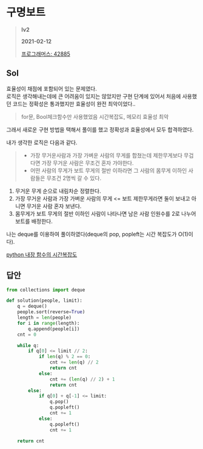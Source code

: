 # 구명보트
> **lv2**
>
> **2021-02-12**
>
> [프로그래머스: 42885](https://programmers.co.kr/learn/courses/30/lessons/42885)


## Sol

효율성이 채점에 포함되어 있는 문제였다.  
로직은 생각해내는데에 큰 어려움이 있지는 않았지만 구현 단계에 있어서 처음에 사용했던 코드는 정확성은 통과했지만 효율성이 완전 최악이었다..  
> for문, Bool체크함수만 사용했었음 시간복잡도, 메모리 효율성 최악


그래서 새로운 구현 방법을 택해서 풀이를 했고 정확성과 효율성에서 모두 합격하였다.  


내가 생각한 로직은 다음과 같다.  


> * 가장 무거운사람과 가장 가벼운 사람의 무게를 합쳤는데 제한무게보다 무겁다면 가장 무거운 사람은 무조건 혼자 가야한다.
> * 어떤 사람의 무게가 보트 무게의 절반 이하라면 그 사람의 몸무게 이하인 사람들은 무조건 2명씩 갈 수 있다.


1. 무거운 무게 순으로 내림차순 정렬한다.
2. 가장 무거운 사람과 가장 가벼운 사람의 무게 <= 보트 제한무게라면 둘이 보내고 아니면 무거운 사람 혼자 보낸다.
3. 몸무게가 보트 무게의 절반 이하인 사람이 나타나면 남은 사람 인원수를 2로 나누어 보트를 배정한다.


나는 deque를 이용하여 풀이하였다(deque의 pop, popleft는 시간 복잡도가 O(1)이다).


[python 내장 함수의 시간복잡도](https://daimhada.tistory.com/56)


## 답안  
```python
from collections import deque

def solution(people, limit):
    q = deque()
    people.sort(reverse=True)
    length = len(people)
    for i in range(length):
        q.append(people[i])
    cnt = 0

    while q:
        if q[0] <= limit // 2:
            if len(q) % 2 == 0:
                cnt += len(q) // 2
                return cnt
            else:
                cnt += (len(q) // 2) + 1
                return cnt
        else:
            if q[0] + q[-1] <= limit:
                q.pop()
                q.popleft()
                cnt += 1
            else:
                q.popleft()
                cnt += 1

    return cnt
```